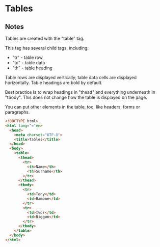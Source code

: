 # Tables

## Notes

Tables are created with the "table" tag. 

This tag has several child tags, including:

* "tr" - table row
* "td" - table data
* "th" - table heading

Table rows are displayed vertically; table data cells are displayed horizontally. Table headings are bold by default.

Best practice is to wrap headings in "thead" and everything underneath in "tbody". This does not change how the table is displayed on the page.

You can put other elements in the table, too, like headers, forms or paragraphs.

```html
<!DOCTYPE html>
<html lang="="en>
  <head>
    <meta charset="UTF-8">
    <title>Tables</title>
  </head>
  <body>
    <table>
      <thead>
        <tr>
          <th>Name</th>
          <th>Surname</th>
        </tr>
      </thead>
      <tbody>
        <tr>
          <td>Tony</td>
          <td>Ramone</td>
        </tr>
        <tr>
          <td>Ivor</td>
          <td>Biggun</td>
        </tr>
      </tbody>
    </table>
  </body>
</html>
```